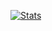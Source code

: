 [![Stats](https://github-readme-stats.vercel.app/api?username=zxx43&show_icons=true&count_private=true)](https://github.com/zxx43)
<!---
zxx43/zxx43 is a ✨ special ✨ repository because its `README.md` (this file) appears on your GitHub profile.
You can click the Preview link to take a look at your changes.
--->
